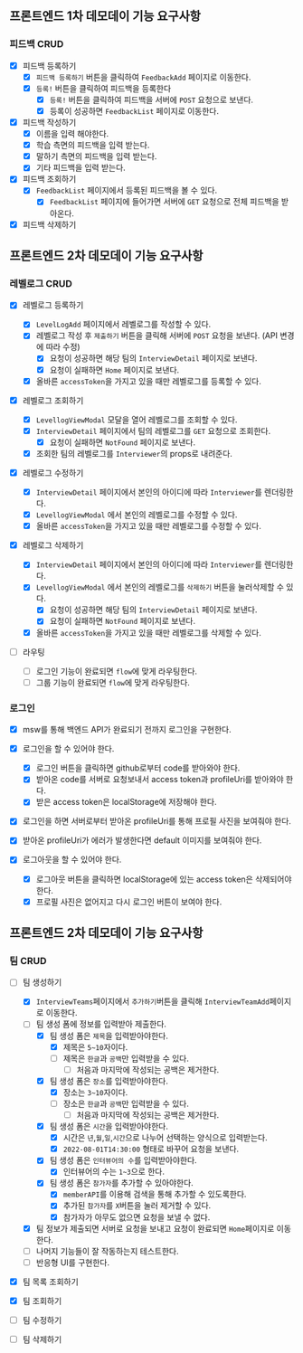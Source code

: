 ## 프론트엔드 1차 데모데이 기능 요구사항

### 피드백 CRUD

- [x] 피드백 등록하기
  - [x] `피드백 등록하기` 버튼을 클릭하여 `FeedbackAdd` 페이지로 이동한다.
  - [x] `등록!` 버튼을 클릭하여 피드백을 등록한다
    - [x] `등록!` 버튼을 클릭하여 피드백을 서버에 `POST` 요청으로 보낸다.
    - [x] 등록이 성공하면 `FeedbackList` 페이지로 이동한다.
- [x] 피드백 작성하기
  - [x] 이름을 입력 해야한다.
  - [x] 학습 측면의 피드백을 입력 받는다.
  - [x] 말하기 측면의 피드백을 입력 받는다.
  - [x] 기타 피드백을 입력 받는다.
- [x] 피드백 조회하기
  - [x] `FeedbackList` 페이지에서 등록된 피드백을 볼 수 있다.
    - [x] `FeedbackList` 페이지에 들어가면 서버에 `GET` 요청으로 전체 피드백을 받아온다.
- [x] 피드백 삭제하기

## 프론트엔드 2차 데모데이 기능 요구사항

### 레벨로그 CRUD

- [x] 레벨로그 등록하기

  - [x] `LevelLogAdd` 페이지에서 레벨로그를 작성할 수 있다.
  - [x] 레벨로그 작성 후 `제출하기` 버튼을 클릭해 서버에 `POST` 요청을 보낸다. (API 변경에 따라 수정)
    - [x] 요청이 성공하면 해당 팀의 `InterviewDetail` 페이지로 보낸다.
    - [x] 요청이 실패하면 `Home` 페이지로 보낸다.
  - [x] 올바른 `accessToken`을 가지고 있을 때만 레벨로그를 등록할 수 있다.

- [x] 레벨로그 조회하기

  - [x] `LevellogViewModal` 모달을 열어 레벨로그를 조회할 수 있다.
  - [x] `InterviewDetail` 페이지에서 팀의 레벨로그를 `GET` 요청으로 조회한다.
    - [x] 요청이 실패하면 `NotFound` 페이지로 보낸다.
  - [x] 조회한 팀의 레벨로그를 `Interviewer`의 props로 내려준다.

- [x] 레벨로그 수정하기

  - [x] `InterviewDetail` 페이지에서 본인의 아이디에 따라 `Interviewer`를 렌더링한다.
  - [x] `LevellogViewModal` 에서 본인의 레벨로그를 수정할 수 있다.
  - [x] 올바른 `accessToken`을 가지고 있을 때만 레벨로그를 수정할 수 있다.

- [x] 레벨로그 삭제하기

  - [x] `InterviewDetail` 페이지에서 본인의 아이디에 따라 `Interviewer`를 렌더링한다.
  - [x] `LevellogViewModal` 에서 본인의 레벨로그를 `삭제하기` 버튼을 눌러삭제할 수 있다.
    - [x] 요청이 성공하면 해당 팀의 `InterviewDetail` 페이지로 보낸다.
    - [x] 요청이 실패하면 `NotFound` 페이지로 보낸다.
  - [x] 올바른 `accessToken`을 가지고 있을 때만 레벨로그를 삭제할 수 있다.

- [ ] 라우팅
  - [ ] 로그인 기능이 완료되면 `flow`에 맞게 라우팅한다.
  - [ ] 그룹 기능이 완료되면 `flow`에 맞게 라우팅한다.

### 로그인

- [x] msw를 통해 백엔드 API가 완료되기 전까지 로그인을 구현한다.

- [x] 로그인을 할 수 있어야 한다.

  - [x] 로그인 버튼을 클릭하면 github로부터 code를 받아와야 한다.
  - [x] 받아온 code를 서버로 요청보내서 access token과 profileUri를 받아와야 한다.
  - [x] 받은 access token은 localStorage에 저장해야 한다.

- [x] 로그인을 하면 서버로부터 받아온 profileUri를 통해 프로필 사진을 보여줘야 한다.
- [x] 받아온 profileUri가 에러가 발생한다면 default 이미지를 보여줘야 한다.

- [x] 로그아웃을 할 수 있어야 한다.
  - [x] 로그아웃 버튼을 클릭하면 localStorage에 있는 access token은 삭제되어야 한다.
  - [x] 프로필 사진은 없어지고 다시 로그인 버튼이 보여야 한다.

## 프론트엔드 2차 데모데이 기능 요구사항

### 팀 CRUD

- [ ] 팀 생성하기

  - [x] `InterviewTeams`페이지에서 `추가하기`버튼을 클릭해 `InterviewTeamAdd`페이지로 이동한다.
  - [ ] 팀 생성 폼에 정보를 입력받아 제출한다.
    - [x] 팀 생성 폼은 `제목`을 입력받아야한다.
      - [x] 제목은 `5~10`자이다.
      - [ ] 제목은 `한글`과 `공백`만 입력받을 수 있다.
        - [ ] 처음과 마지막에 작성되는 공백은 제거한다.
    - [x] 팀 생성 폼은 `장소`를 입력받아야한다.
      - [x] 장소는 `3~10`자이다.
      - [ ] 장소은 `한글`과 `공백`만 입력받을 수 있다.
        - [ ] 처음과 마지막에 작성되는 공백은 제거한다.
    - [x] 팀 생성 폼은 `시간`을 입력받아야한다.
      - [x] 시간은 `년`,`월`,`일`,`시간`으로 나누어 선택하는 양식으로 입력받는다.
      - [x] `2022-08-01T14:30:00` 형태로 바꾸어 요청을 보낸다.
    - [x] 팀 생성 폼은 `인터뷰어의 수`를 입력받아야한다.
      - [x] 인터뷰어의 수는 `1~3`으로 한다.
    - [x] 팀 생성 폼은 `참가자`를 추가할 수 있아야한다.
      - [x] `memberAPI`를 이용해 검색을 통해 추가할 수 있도록한다.
      - [x] 추가된 `참가자`를 `X`버튼을 눌러 제거할 수 있다.
      - [x] 참가자가 아무도 없으면 요청을 보낼 수 없다.
  - [x] 팀 정보가 제출되면 서버로 요청을 보내고 요청이 완료되면 `Home`페이지로 이동한다.
  - [ ] 나머지 기능들이 잘 작동하는지 테스트한다.
  - [ ] 반응형 UI를 구현한다.

- [x] 팀 목록 조회하기
- [x] 팀 조회하기
- [ ] 팀 수정하기
- [ ] 팀 삭제하기
